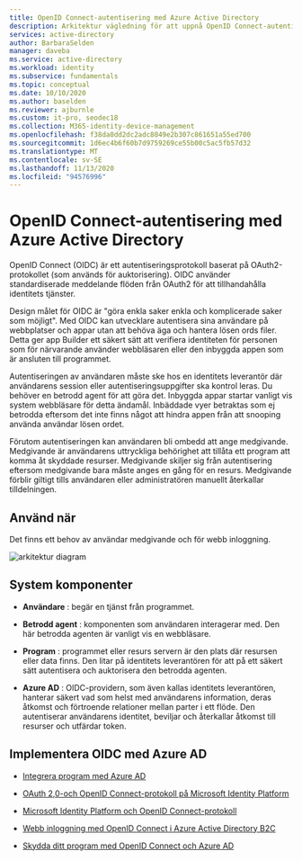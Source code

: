 ```yaml
---
title: OpenID Connect-autentisering med Azure Active Directory
description: Arkitektur vägledning för att uppnå OpenID Connect-autentisering med Azure Active Directory.
services: active-directory
author: BarbaraSelden
manager: daveba
ms.service: active-directory
ms.workload: identity
ms.subservice: fundamentals
ms.topic: conceptual
ms.date: 10/10/2020
ms.author: baselden
ms.reviewer: ajburnle
ms.custom: it-pro, seodec18
ms.collection: M365-identity-device-management
ms.openlocfilehash: f38da0dd2dc2adc8049e2b307c861651a55ed700
ms.sourcegitcommit: 1d6ec4b6f60b7d9759269ce55b00c5ac5fb57d32
ms.translationtype: MT
ms.contentlocale: sv-SE
ms.lasthandoff: 11/13/2020
ms.locfileid: "94576996"
---
```

# <a name="openid-connect-authentication-with-azure-active-directory"></a>OpenID Connect-autentisering med Azure Active Directory

OpenID Connect (OIDC) är ett autentiseringsprotokoll baserat på OAuth2-protokollet (som används för auktorisering). OIDC använder standardiserade meddelande flöden från OAuth2 för att tillhandahålla identitets tjänster. 

Design målet för OIDC är "göra enkla saker enkla och komplicerade saker som möjligt". Med OIDC kan utvecklare autentisera sina användare på webbplatser och appar utan att behöva äga och hantera lösen ords filer. Detta ger app Builder ett säkert sätt att verifiera identiteten för personen som för närvarande använder webbläsaren eller den inbyggda appen som är ansluten till programmet.

Autentiseringen av användaren måste ske hos en identitets leverantör där användarens session eller autentiseringsuppgifter ska kontrol leras. Du behöver en betrodd agent för att göra det. Inbyggda appar startar vanligt vis system webbläsare för detta ändamål. Inbäddade vyer betraktas som ej betrodda eftersom det inte finns något att hindra appen från att snooping använda användar lösen ordet. 

Förutom autentiseringen kan användaren bli ombedd att ange medgivande. Medgivande är användarens uttryckliga behörighet att tillåta ett program att komma åt skyddade resurser. Medgivande skiljer sig från autentisering eftersom medgivande bara måste anges en gång för en resurs. Medgivande förblir giltigt tills användaren eller administratören manuellt återkallar tilldelningen. 

## <a name="use-when"></a>Använd när

Det finns ett behov av användar medgivande och för webb inloggning.

![arkitektur diagram](./media/authentication-patterns/oidc-auth.png)

## <a name="components-of-system"></a>System komponenter

* **Användare** : begär en tjänst från programmet.

* **Betrodd agent** : komponenten som användaren interagerar med. Den här betrodda agenten är vanligt vis en webbläsare.

* **Program** : programmet eller resurs servern är den plats där resursen eller data finns. Den litar på identitets leverantören för att på ett säkert sätt autentisera och auktorisera den betrodda agenten. 

* **Azure AD** : OIDC-providern, som även kallas identitets leverantören, hanterar säkert vad som helst med användarens information, deras åtkomst och förtroende relationer mellan parter i ett flöde. Den autentiserar användarens identitet, beviljar och återkallar åtkomst till resurser och utfärdar token. 

## <a name="implement-oidc-with-azure-ad"></a>Implementera OIDC med Azure AD

* [Integrera program med Azure AD](https://docs.microsoft.com/azure/active-directory/saas-apps/tutorial-list) 

* [OAuth 2,0-och OpenID Connect-protokoll på Microsoft Identity Platform](https://docs.microsoft.com/azure/active-directory/develop/active-directory-v2-protocols) 

* [Microsoft Identity Platform och OpenID Connect-protokoll](https://docs.microsoft.com/azure/active-directory/develop/v2-protocols-oidc) 

* [Webb inloggning med OpenID Connect i Azure Active Directory B2C](https://docs.microsoft.com/azure/active-directory-b2c/openid-connect) 

* [Skydda ditt program med OpenID Connect och Azure AD](https://docs.microsoft.com/learn/modules/secure-app-with-oidc-and-azure-ad/) 

 
